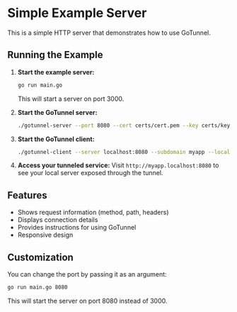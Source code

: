 # Simple Example Server

This is a simple HTTP server that demonstrates how to use GoTunnel.

## Running the Example

1. **Start the example server:**
   ```bash
   go run main.go
   ```
   This will start a server on port 3000.

2. **Start the GoTunnel server:**
   ```bash
   ./gotunnel-server --port 8080 --cert certs/cert.pem --key certs/key.pem --allowed-tokens "dev-token" --log-level info
   ```

3. **Start the GoTunnel client:**
   ```bash
   ./gotunnel-client --server localhost:8080 --subdomain myapp --local-port 3000 --token "dev-token" --skip-verify --log-level info
   ```

4. **Access your tunneled service:**
   Visit `http://myapp.localhost:8080` to see your local server exposed through the tunnel.

## Features

- Shows request information (method, path, headers)
- Displays connection details
- Provides instructions for using GoTunnel
- Responsive design

## Customization

You can change the port by passing it as an argument:

```bash
go run main.go 8080
```

This will start the server on port 8080 instead of 3000. 